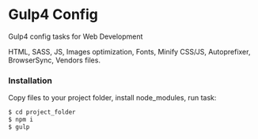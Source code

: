 # Gulp4 Config
Gulp4 config tasks for Web Development

HTML, SASS, JS, Images optimization, Fonts, Minify CSS/JS, Autoprefixer, BrowserSync, Vendors files.

### Installation

Copy files to your project folder, install node_modules, run task:

```sh
$ cd project_folder
$ npm i
$ gulp
```